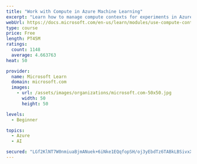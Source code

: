 ```yaml
---
title: "Work with Compute in Azure Machine Learning"
excerpt: "Learn how to manage compute contexts for experiments in Azure Machine Learning."
webUrl: https://docs.microsoft.com/en-us/learn/modules/use-compute-contexts-in-aml/
type: course
price: Free
length: PT45M
ratings:
  count: 1148
  average: 4.663763
heat: 50

provider:
  name: Microsoft Learn
  domain: microsoft.com
  images:
    - url: /assets/images/organizations/microsoft.com-50x50.jpg
      width: 50
      height: 50

levels:
  - Beginner

topics:
  - Azure
  - AI

secured: "LGf2KlNT7W0nmiuaBjmANuek+6iNke1EQqfopSH/oj3yEbdTz6TABkLBSivxXaWy9PlQcE/vbdBxKRSoTQAzDTY+LSL/ySq9GdNaOCABJc8LChvNKbw1IGPB3oPy3JSg3ph+5gZAhxk0ZVa915cvD95PGNgGvL6NubGoxXdi/VK9WHHPGMdIV0SI/fC1znchEnRx5R1TLMoO3juu3bb1g7SUyGJBqNoT7IPvMnC5ju1QHdFAU3RJvLiP+0sPHJfAFp73FbUhus2BkVWlyhINvUjT7Lu148AbeIaDaBUp0bZFGv3EJE46Yejn16BcUUINPnrxxnK+Ef0uIIbgrdjpi01GCAF5Ixjb+/nuPxGthmeHQS1GM7wUvjJS1TZoUal1cDbP4wj3YjrsHsK0IGg9SGrvJZp/4FtOqldCsK5Zx0Y=;GPTRNsRlH5ef2B+ThURRnQ=="
---
```


